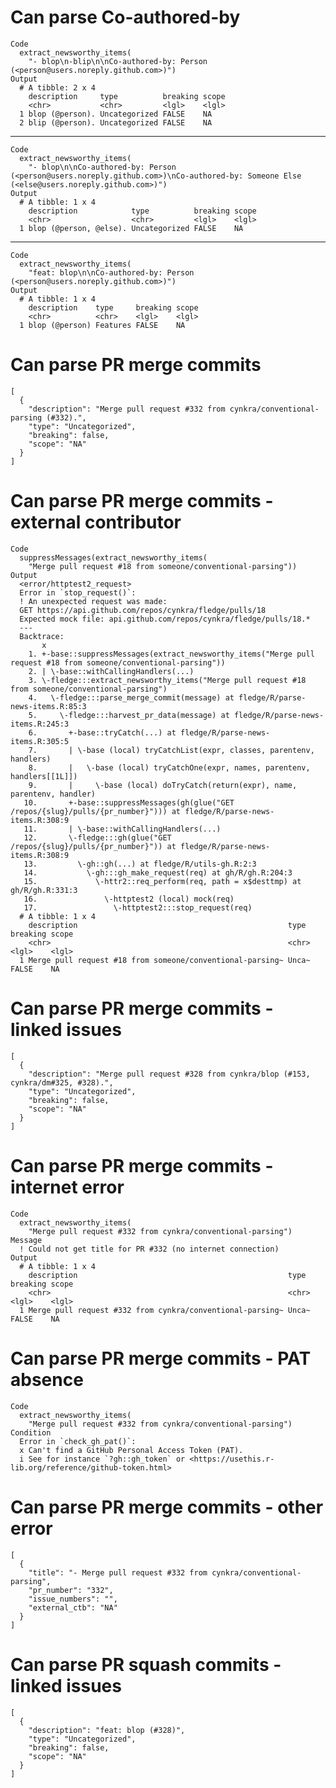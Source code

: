 # Can parse Co-authored-by

    Code
      extract_newsworthy_items(
        "- blop\n-blip\n\nCo-authored-by: Person (<person@users.noreply.github.com>)")
    Output
      # A tibble: 2 x 4
        description     type          breaking scope
        <chr>           <chr>         <lgl>    <lgl>
      1 blop (@person). Uncategorized FALSE    NA   
      2 blip (@person). Uncategorized FALSE    NA   

---

    Code
      extract_newsworthy_items(
        "- blop\n\nCo-authored-by: Person (<person@users.noreply.github.com>)\nCo-authored-by: Someone Else (<else@users.noreply.github.com>)")
    Output
      # A tibble: 1 x 4
        description            type          breaking scope
        <chr>                  <chr>         <lgl>    <lgl>
      1 blop (@person, @else). Uncategorized FALSE    NA   

---

    Code
      extract_newsworthy_items(
        "feat: blop\n\nCo-authored-by: Person (<person@users.noreply.github.com>)")
    Output
      # A tibble: 1 x 4
        description    type     breaking scope
        <chr>          <chr>    <lgl>    <lgl>
      1 blop (@person) Features FALSE    NA   

# Can parse PR merge commits

    [
      {
        "description": "Merge pull request #332 from cynkra/conventional-parsing (#332).",
        "type": "Uncategorized",
        "breaking": false,
        "scope": "NA"
      }
    ] 

# Can parse PR merge commits - external contributor

    Code
      suppressMessages(extract_newsworthy_items(
        "Merge pull request #18 from someone/conventional-parsing"))
    Output
      <error/httptest2_request>
      Error in `stop_request()`:
      ! An unexpected request was made:
      GET https://api.github.com/repos/cynkra/fledge/pulls/18
      Expected mock file: api.github.com/repos/cynkra/fledge/pulls/18.*
      ---
      Backtrace:
           x
        1. +-base::suppressMessages(extract_newsworthy_items("Merge pull request #18 from someone/conventional-parsing"))
        2. | \-base::withCallingHandlers(...)
        3. \-fledge:::extract_newsworthy_items("Merge pull request #18 from someone/conventional-parsing")
        4.   \-fledge:::parse_merge_commit(message) at fledge/R/parse-news-items.R:85:3
        5.     \-fledge:::harvest_pr_data(message) at fledge/R/parse-news-items.R:245:3
        6.       +-base::tryCatch(...) at fledge/R/parse-news-items.R:305:5
        7.       | \-base (local) tryCatchList(expr, classes, parentenv, handlers)
        8.       |   \-base (local) tryCatchOne(expr, names, parentenv, handlers[[1L]])
        9.       |     \-base (local) doTryCatch(return(expr), name, parentenv, handler)
       10.       +-base::suppressMessages(gh(glue("GET /repos/{slug}/pulls/{pr_number}"))) at fledge/R/parse-news-items.R:308:9
       11.       | \-base::withCallingHandlers(...)
       12.       \-fledge:::gh(glue("GET /repos/{slug}/pulls/{pr_number}")) at fledge/R/parse-news-items.R:308:9
       13.         \-gh::gh(...) at fledge/R/utils-gh.R:2:3
       14.           \-gh:::gh_make_request(req) at gh/R/gh.R:204:3
       15.             \-httr2::req_perform(req, path = x$desttmp) at gh/R/gh.R:331:3
       16.               \-httptest2 (local) mock(req)
       17.                 \-httptest2:::stop_request(req)
      # A tibble: 1 x 4
        description                                               type  breaking scope
        <chr>                                                     <chr> <lgl>    <lgl>
      1 Merge pull request #18 from someone/conventional-parsing~ Unca~ FALSE    NA   

# Can parse PR merge commits - linked issues

    [
      {
        "description": "Merge pull request #328 from cynkra/blop (#153, cynkra/dm#325, #328).",
        "type": "Uncategorized",
        "breaking": false,
        "scope": "NA"
      }
    ] 

# Can parse PR merge commits - internet error

    Code
      extract_newsworthy_items(
        "Merge pull request #332 from cynkra/conventional-parsing")
    Message
      ! Could not get title for PR #332 (no internet connection)
    Output
      # A tibble: 1 x 4
        description                                               type  breaking scope
        <chr>                                                     <chr> <lgl>    <lgl>
      1 Merge pull request #332 from cynkra/conventional-parsing~ Unca~ FALSE    NA   

# Can parse PR merge commits - PAT absence

    Code
      extract_newsworthy_items(
        "Merge pull request #332 from cynkra/conventional-parsing")
    Condition
      Error in `check_gh_pat()`:
      x Can't find a GitHub Personal Access Token (PAT).
      i See for instance `?gh::gh_token` or <https://usethis.r-lib.org/reference/github-token.html>

# Can parse PR merge commits - other error

    [
      {
        "title": "- Merge pull request #332 from cynkra/conventional-parsing",
        "pr_number": "332",
        "issue_numbers": "",
        "external_ctb": "NA"
      }
    ] 

# Can parse PR squash commits - linked issues

    [
      {
        "description": "feat: blop (#328)",
        "type": "Uncategorized",
        "breaking": false,
        "scope": "NA"
      }
    ] 

